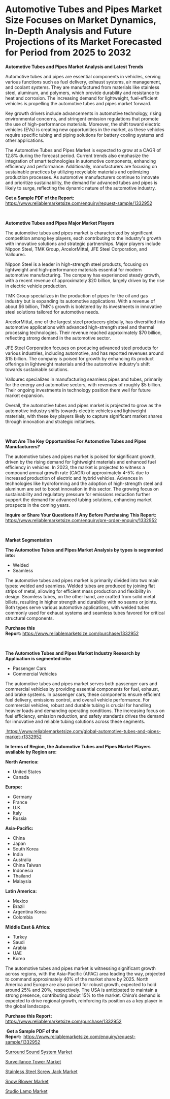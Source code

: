 <p><h1>Automotive Tubes and Pipes Market Size Focuses on Market Dynamics, In-Depth Analysis and Future Projections of its Market Forecasted for Period from 2025 to 2032</h1></p><p><strong>Automotive Tubes and Pipes Market Analysis and Latest Trends</strong></p>
<p><p>Automotive tubes and pipes are essential components in vehicles, serving various functions such as fuel delivery, exhaust systems, air management, and coolant systems. They are manufactured from materials like stainless steel, aluminum, and polymers, which provide durability and resistance to heat and corrosion. The increasing demand for lightweight, fuel-efficient vehicles is propelling the automotive tubes and pipes market forward. </p><p>Key growth drivers include advancements in automotive technology, rising environmental concerns, and stringent emission regulations that promote the use of high-performance materials. Moreover, the shift toward electric vehicles (EVs) is creating new opportunities in the market, as these vehicles require specific tubing and piping solutions for battery cooling systems and other applications.</p><p>The Automotive Tubes and Pipes Market is expected to grow at a CAGR of 12.8% during the forecast period. Current trends also emphasize the integration of smart technologies in automotive components, enhancing efficiency and performance. Additionally, manufacturers are focusing on sustainable practices by utilizing recyclable materials and optimizing production processes. As automotive manufacturers continue to innovate and prioritize sustainability, the demand for advanced tubes and pipes is likely to surge, reflecting the dynamic nature of the automotive industry.</p></p>
<p><strong>Get a Sample PDF of the Report:&nbsp;</strong> <a href="https://www.reliablemarketsize.com/enquiry/request-sample/1332952?utm_campaign=3521&utm_medium=2&utm_source=Github&utm_content=ia&utm_term=24032025&utm_id=automotive-tubes-and-pipes">https://www.reliablemarketsize.com/enquiry/request-sample/1332952</a></p>
<p>&nbsp;</p>
<p><strong>Automotive Tubes and Pipes Major Market Players</strong></p>
<p><p>The automotive tubes and pipes market is characterized by significant competition among key players, each contributing to the industry's growth with innovative solutions and strategic partnerships. Major players include Nippon Steel, TMK Group, ArcelorMittal, JFE Steel Corporation, and Vallourec.</p><p>Nippon Steel is a leader in high-strength steel products, focusing on lightweight and high-performance materials essential for modern automotive manufacturing. The company has experienced steady growth, with a recent revenue of approximately $20 billion, largely driven by the rise in electric vehicle production.</p><p>TMK Group specializes in the production of pipes for the oil and gas industry but is expanding its automotive applications. With a revenue of about $6 billion, TMK's growth is bolstered by its investments in innovative steel solutions tailored for automotive needs.</p><p>ArcelorMittal, one of the largest steel producers globally, has diversified into automotive applications with advanced high-strength steel and thermal processing technologies. Their revenue reached approximately $70 billion, reflecting strong demand in the automotive sector.</p><p>JFE Steel Corporation focuses on producing advanced steel products for various industries, including automotive, and has reported revenues around $15 billion. The company is poised for growth by enhancing its product offerings in lightweight materials amid the automotive industry's shift towards sustainable solutions.</p><p>Vallourec specializes in manufacturing seamless pipes and tubes, primarily for the energy and automotive sectors, with revenues of roughly $5 billion. Their ongoing investments in technology position them well for future market expansion.</p><p>Overall, the automotive tubes and pipes market is projected to grow as the automotive industry shifts towards electric vehicles and lightweight materials, with these key players likely to capture significant market shares through innovation and strategic initiatives.</p></p>
<p>&nbsp;</p>
<p><strong>What Are The Key Opportunities For Automotive Tubes and Pipes Manufacturers?</strong></p>
<p><p>The automotive tubes and pipes market is poised for significant growth, driven by the rising demand for lightweight materials and enhanced fuel efficiency in vehicles. In 2023, the market is projected to witness a compound annual growth rate (CAGR) of approximately 4-5% due to increased production of electric and hybrid vehicles. Advances in technologies like hydroforming and the adoption of high-strength steel and aluminum are set to boost innovation in this sector. The growing focus on sustainability and regulatory pressure for emissions reduction further support the demand for advanced tubing solutions, enhancing market prospects in the coming years.</p></p>
<p><strong>Inquire or Share Your Questions If Any Before Purchasing This Report:</strong> <a href="https://www.reliablemarketsize.com/enquiry/pre-order-enquiry/1332952?utm_campaign=3521&utm_medium=2&utm_source=Github&utm_content=ia&utm_term=24032025&utm_id=automotive-tubes-and-pipes">https://www.reliablemarketsize.com/enquiry/pre-order-enquiry/1332952</a></p>
<p>&nbsp;</p>
<p><strong>Market Segmentation</strong></p>
<p><strong>The Automotive Tubes and Pipes Market Analysis by types is segmented into:</strong></p>
<p><ul><li>Welded</li><li>Seamless</li></ul></p>
<p><p>The automotive tubes and pipes market is primarily divided into two main types: welded and seamless. Welded tubes are produced by joining flat strips of metal, allowing for efficient mass production and flexibility in design. Seamless tubes, on the other hand, are crafted from solid metal billets, resulting in higher strength and durability with no seams or joints. Both types serve various automotive applications, with welded tubes commonly used for exhaust systems and seamless tubes favored for critical structural components.</p></p>
<p><strong>Purchase this Report:&nbsp;</strong><a href="https://www.reliablemarketsize.com/purchase/1332952?utm_campaign=3521&utm_medium=2&utm_source=Github&utm_content=ia&utm_term=24032025&utm_id=automotive-tubes-and-pipes">https://www.reliablemarketsize.com/purchase/1332952</a></p>
<p>&nbsp;</p>
<p><strong>The Automotive Tubes and Pipes Market Industry Research by Application is segmented into:</strong></p>
<p><ul><li>Passenger Cars</li><li>Commercial Vehicles</li></ul></p>
<p><p>The automotive tubes and pipes market serves both passenger cars and commercial vehicles by providing essential components for fuel, exhaust, and brake systems. In passenger cars, these components ensure efficient fuel delivery, emissions control, and overall vehicle performance. For commercial vehicles, robust and durable tubing is crucial for handling heavier loads and demanding operating conditions. The increasing focus on fuel efficiency, emission reduction, and safety standards drives the demand for innovative and reliable tubing solutions across these segments.</p></p>
<p><a href="https://www.reliablemarketsize.com/global-automotive-tubes-and-pipes-market-r1332952?utm_campaign=3521&utm_medium=2&utm_source=Github&utm_content=ia&utm_term=24032025&utm_id=automotive-tubes-and-pipes">&nbsp;https://www.reliablemarketsize.com/global-automotive-tubes-and-pipes-market-r1332952</a></p>
<p><strong>In terms of Region, the Automotive Tubes and Pipes Market Players available by Region are:</strong></p>
<p>
    <p> <strong> North America: </strong>
        <ul>
            <li>United States</li>
            <li>Canada</li>
        </ul>
        </p> 
    <p> <strong> Europe: </strong>
        <ul>
            <li>Germany</li>
            <li>France</li>
            <li>U.K.</li>
            <li>Italy</li>
            <li>Russia</li>
        </ul>
        </p> 
    <p> <strong> Asia-Pacific: </strong>
        <ul>
            <li>China</li>
            <li>Japan</li>
            <li>South Korea</li>
            <li>India</li>
            <li>Australia</li>
            <li>China Taiwan</li>
            <li>Indonesia</li>
            <li>Thailand</li>
            <li>Malaysia</li>
        </ul>
        </p> 
    <p> <strong> Latin America: </strong>
        <ul>
            <li>Mexico</li>
            <li>Brazil</li>
            <li>Argentina Korea</li>
            <li>Colombia</li>
        </ul>
        </p> 
    <p> <strong> Middle East & Africa: </strong>
        <ul>
            <li>Turkey</li>
            <li>Saudi</li>
            <li>Arabia</li>
            <li>UAE</li>
            <li>Korea</li>
        </ul>
    </p>
    </p>
<p><p>The automotive tubes and pipes market is witnessing significant growth across regions, with the Asia-Pacific (APAC) area leading the way, projected to command approximately 40% of the market share by 2025. North America and Europe are also poised for robust growth, expected to hold around 25% and 20%, respectively. The USA is anticipated to maintain a strong presence, contributing about 15% to the market. China’s demand is expected to drive regional growth, reinforcing its position as a key player in the global landscape.</p></p>
<p><strong>Purchase this Report: </strong><a href="https://www.reliablemarketsize.com/purchase/1332952?utm_campaign=3521&utm_medium=2&utm_source=Github&utm_content=ia&utm_term=24032025&utm_id=automotive-tubes-and-pipes">https://www.reliablemarketsize.com/purchase/1332952</a></p>
<p>&nbsp;<strong>Get a Sample PDF of the Report:&nbsp;&nbsp;</strong><a href="https://www.reliablemarketsize.com/enquiry/request-sample/1332952?utm_campaign=3521&utm_medium=2&utm_source=Github&utm_content=ia&utm_term=24032025&utm_id=automotive-tubes-and-pipes">https://www.reliablemarketsize.com/enquiry/request-sample/1332952</a></p>
<p><strong></strong></p>
<p><p><a href="https://www.linkedin.com/pulse/projected-growth-surround-sound-system-market-84-cagr-from-r4ymf?utm_campaign=3521&utm_medium=2&utm_source=Github&utm_content=ia&utm_term=24032025&utm_id=automotive-tubes-and-pipes">Surround Sound System Market</a></p><p><a href="https://www.linkedin.com/pulse/key-drivers-surveillance-tower-market-trends-future-outlook-nyj1f?utm_campaign=3521&utm_medium=2&utm_source=Github&utm_content=ia&utm_term=24032025&utm_id=automotive-tubes-and-pipes">Surveillance Tower Market</a></p><p><a href="https://www.linkedin.com/pulse/size-estimationof-stainless-steel-screw-jack-market-forecast-dw8xf?utm_campaign=3521&utm_medium=2&utm_source=Github&utm_content=ia&utm_term=24032025&utm_id=automotive-tubes-and-pipes">Stainless Steel Screw Jack Market</a></p><p><a href="https://www.linkedin.com/pulse/snow-blower-market-research-sales-establishments-employment-bydtf?utm_campaign=3521&utm_medium=2&utm_source=Github&utm_content=ia&utm_term=24032025&utm_id=automotive-tubes-and-pipes">Snow Blower Market</a></p><p><a href="https://www.linkedin.com/pulse/analysis-global-studio-lamp-market-present-landscape-prospects-fbg5c?utm_campaign=3521&utm_medium=2&utm_source=Github&utm_content=ia&utm_term=24032025&utm_id=automotive-tubes-and-pipes">Studio Lamp Market</a></p></p>